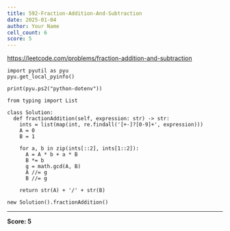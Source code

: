 ```yaml
---
title: 592-Fraction-Addition-And-Subtraction
date: 2025-01-04
author: Your Name
cell_count: 6
score: 5
---
```


https://leetcode.com/problems/fraction-addition-and-subtraction


```
import pyutil as pyu
pyu.get_local_pyinfo()
```


```
print(pyu.ps2("python-dotenv"))
```


```
from typing import List
```


```
class Solution:
  def fractionAddition(self, expression: str) -> str:
    ints = list(map(int, re.findall('[+-]?[0-9]+', expression)))
    A = 0
    B = 1

    for a, b in zip(ints[::2], ints[1::2]):
      A = A * b + a * B
      B *= b
      g = math.gcd(A, B)
      A //= g
      B //= g

    return str(A) + '/' + str(B)
```


```
new Solution().fractionAddition()
```


---
**Score: 5**